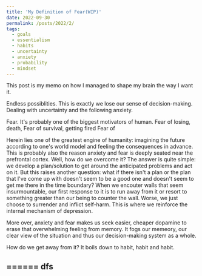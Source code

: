 ```yaml
---
title: 'My Definition of Fear(WIP)'
date: 2022-09-30
permalink: /posts/2022/2/
tags:
  - goals
  - essentialism
  - habits
  - uncertainty
  - anxiety
  - probability
  - mindset
---
```

This post is my memo on how I managed to shape my brain the way I want it.

Endless possiblities. This is exactly we lose our sense of decision-making.
Dealing with uncertainty and the following anxiety.

Fear. It's probably one of the biggest motivators of human.
Fear of losing, death, 
Fear of survival, getting fired
Fear of 

Herein lies one of the greatest engine of humanity: imagining the future according to one's world model and feeling the consequences in advance. 
This is probably also the reason anxiety and fear is deeply seated near the prefrontal cortex.
Well, how do we overcome it? 
The answer is quite simple: we develop a plan/solution to get around the anticipated problems and act on it.
But this raises another question: what if there isn't a plan or the plan that I've come up with doesn't seem to be a good one and doesn't seem to get me there in the time boundary?
When we encouter walls that seem insurmountable, our first response to it is to run away from it or resort to something greater than our being to counter the wall.
Worse, we just choose to surrender and inflict self-harm.
This is where we reinforce the internal mechanism of depression.

More over, anxiety and fear makes us seek easier, cheaper dopamine to erase that overwhelming feeling from memory. It fogs our memeory, our clear view of the situation and thus our decision-making system as a whole.


How do we get away from it?
It boils down to habit, habit and habit.

======
dfs
----

